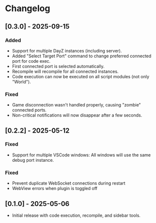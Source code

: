 # Changelog

## [0.3.0] - 2025-09-15
### Added
- Support for multiple DayZ instances (including server).
- Added "Select Target Port" command to change preferred connected port for code exec.
- First connected port is selected automatically.
- Recompile will recompile for all connected instances.
- Code execution can now be executed on all script modules (not only "World").

### Fixed
- Game disconnection wasn't handled properly, causing "zombie" connected ports.
- Non-critical notifications will now disappear after a few seconds.

## [0.2.2] - 2025-05-12
### Fixed
- Support for multiple VSCode windows: All windows will use the same debug port instance.

### Fixed
- Prevent duplicate WebSocket connections during restart
- WebView errors when plugin is toggled off

## [0.1.0] - 2025-05-06
- Initial release with code execution, recompile, and sidebar tools.